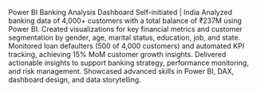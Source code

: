 Power BI Banking Analysis Dashboard
Self-initiated | India
Analyzed banking data of 4,000+ customers with a total balance of ₹237M using Power BI.
Created visualizations for key financial metrics and customer segmentation by gender, age, marital status, education, job, and state.
Monitored loan defaulters (500 of 4,000 customers) and automated KPI tracking, achieving 15% MoM customer growth insights.
Delivered actionable insights to support banking strategy, performance monitoring, and risk management.
Showcased advanced skills in Power BI, DAX, dashboard design, and data storytelling.
